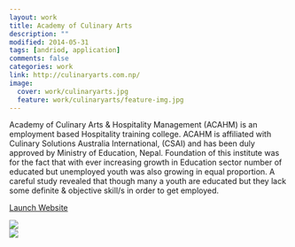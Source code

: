 ```yaml
---
layout: work
title: Academy of Culinary Arts
description: ""
modified: 2014-05-31
tags: [andriod, application]
comments: false
categories: work
link: http://culinaryarts.com.np/
image:
  cover: work/culinaryarts.jpg
  feature: work/culinaryarts/feature-img.jpg
---
```


<div class="layout work-description">
<p>Academy of Culinary Arts & Hospitality Management (ACAHM) is an employment based Hospitality training college. ACAHM is affiliated with Culinary Solutions Australia International, (CSAI) and has been duly approved by Ministry of Education, Nepal. Foundation of this institute was for the fact that with ever increasing growth in Education sector number of educated but unemployed youth was also growing in equal proportion. A careful study revealed that though many a youth are educated but they lack some definite & objective skill/s in order to get employed.</p>

<a href="{{ page.link }}" target="_blank" class="button work-btn launch-btn"><span class="see-work"> Launch Website</span><span class="progress"></span></a>
</div>
<div class="screenshot-wrapper">
<div class="layout inner-screenshot">
<div class="screenshot">
<img src="{{ site.url }}/images/work/culinaryarts/culinaryartsimg1.jpg"/> 
</div>
<div class="screenshot">
<img src="{{ site.url }}/images/work/culinaryarts/culinaryartsimg2.jpg"/> 
</div>
</div>
</div>

<!--

## What They said

> Lorem ipsum dolor sit amet, consectetur adipisicing elit, sed do eiusmod tempor incididunt ut labore et dolore magna aliqua. Ut enim ad minim veniam, quis nostrud exercitation ullamco laboris nisi ut aliquip ex ea commodo consequat.


<div class="screenshot-wrapper">
<div class="layout inner-screenshot">
<div class="screenshot">
<img src="{{ site.url }}/images/work/fightvaw/fightvawimg-3.png"/> 
</div>
<div class="screenshot">
<img src="{{ site.url }}/images/work/fightvaw/fightvawimg-4.png"/> 
</div>
</div>
</div>


## What They said

Lorem ipsum dolor sit amet, consectetur adipisicing elit, sed do eiusmod tempor incididunt ut labore et dolore magna aliqua. Ut enim ad minim veniam, quis nostrud exercitation ullamco laboris nisi ut aliquip ex ea commodo consequat.

Lorem ipsum dolor sit amet, consectetur adipisicing elit, sed do eiusmod tempor incididunt ut labore et dolore magna aliqua. Ut enim ad minim veniam, quis nostrud exercitation ullamco laboris nisi ut aliquip ex ea commodo consequat.
-->

